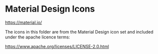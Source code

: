 # Material Design Icons

https://material.io/

The icons in this folder are from the Material Design icon set and
included under the apache licence terms:

https://www.apache.org/licenses/LICENSE-2.0.html
